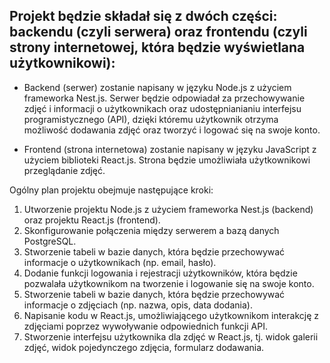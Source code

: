 ## Projekt będzie składał się z dwóch części: backendu (czyli serwera) oraz frontendu (czyli strony internetowej, która będzie wyświetlana użytkownikowi):
* Backend (serwer) zostanie napisany w języku Node.js z użyciem frameworka Nest.js. Serwer będzie odpowiadał za przechowywanie zdjęć i informacji o użytkownikach oraz udostępnianianiu interfejsu programistycznego (API), dzięki któremu użytkownik otrzyma możliwość dodawania zdjęć oraz tworzyć i logować się na swoje konto.

* Frontend (strona internetowa) zostanie napisany w języku JavaScript z użyciem biblioteki React.js. Strona będzie umożliwiała użytkownikowi przeglądanie zdjęć.

Ogólny plan projektu obejmuje następujące kroki:
1.	Utworzenie projektu Node.js z użyciem frameworka Nest.js (backend) oraz projektu React.js (frontend).
2.	Skonfigurowanie połączenia między serwerem a bazą danych PostgreSQL.
3.	Stworzenie tabeli w bazie danych, która będzie przechowywać informacje o użytkownikach (np. email, hasło).
4.	Dodanie funkcji logowania i rejestracji użytkowników, która będzie pozwalała użytkownikom na tworzenie i logowanie się na swoje konto.
5.	Stworzenie tabeli w bazie danych, która będzie przechowywać informacje o zdjęciach (np. nazwa, opis, data dodania).
6.	Napisanie kodu w React.js, umożliwiającego użytkownikom interakcję z zdjęciami poprzez wywoływanie odpowiednich funkcji API.
7.	Stworzenie interfejsu użytkownika dla zdjęć w React.js, tj. widok galerii zdjęć, widok pojedynczego zdjęcia, formularz dodawania.

